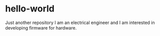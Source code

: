 # hello-world
Just another repository
I am an electrical engineer and I am interested in developing firmware for hardware.
